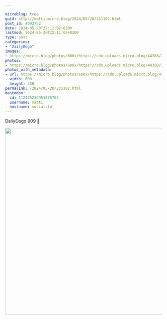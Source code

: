```yaml
---

microblog: true
guid: http://matti.micro.blog/2024/05/20/231102.html
post_id: 4092752
date: 2024-05-20T22:11:02+0200
lastmod: 2024-05-20T22:11:03+0200
type: post
categories:
- "DailyDogo"
images:
- https://micro.blog/photos/600x/https://cdn.uploads.micro.blog/44388/2024/eaa2e01864d14602a42caa2cc89dcbe3.jpg
photos:
- https://micro.blog/photos/600x/https://cdn.uploads.micro.blog/44388/2024/eaa2e01864d14602a42caa2cc89dcbe3.jpg
photos_with_metadata:
- url: https://micro.blog/photos/600x/https://cdn.uploads.micro.blog/44388/2024/eaa2e01864d14602a42caa2cc89dcbe3.jpg
  width: 600
  height: 450
permalink: /2024/05/20/231102.html
mastodon:
  id: 112475234951675763
  username: matti
  hostname: social.lol
---
```

DailyDogo 909 🐶

<img src="https://micro.blog/photos/600x/https://blog.martin-haehnel.de/uploads/2024/eaa2e01864d14602a42caa2cc89dcbe3.jpg" width="600" alt="" />
